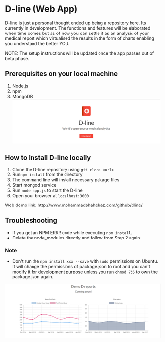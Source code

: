 # D-line (Web App)

D-line is just a personal thought ended up being a repository here. Its currently in development. The functions and features will be elaborated when time comes but as of now you can settle it as an analysis of your medical report which virtualised the results in the form of charts enabling you understand the better YOU.

NOTE: The setup instructions will be updated once the app passes out of beta phase. 

## Prerequisites on your local machine 
1. Node.js
2. npm
3. MongoDB 
![Alt text](dl.png "D-line") 

## How to Install D-line locally
1. Clone the D-line repository using `git clone <url>`
2. Run`npm install` from the directory
3. The command line will install necessary pakage files
4. Start mongod service
5. Run `node app.js` to start the D-line
6. Open your browser at `localhost:3000`



Web demo link: http://www.mohammadshahebaz.com/github/dline/

## Troubleshooting
- If you get an NPM ERR!! code while executing `npm install`. 
- Delete the node_modules directly and follow from Step 2 again


### Note
- Don't run the `npm install xxx --save` with `sudo` permissions on Ubuntu. It will change the permissions of package.json to root and you can't modify it for development purpose unless you run `chmod 755` to own the package.json again. 

![Alt text](dep.png "D reports")
